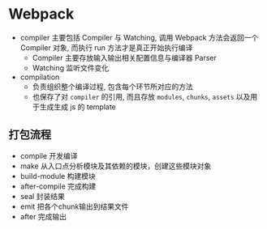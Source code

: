 <!-- title: 前端开发 - 基础知识@Webpack -->
<!-- author: <David Jones qowera@qq.com> -->
<!-- date: 2018-03-09 15:18:13 -->
<!-- category: 前端 -->
<!-- tag: 工具 -->

# Webpack

- compiler 主要包括 Compiler 与 Watching, 调用 Webpack 方法会返回一个 Compiler 对象, 而执行 run 方法才是真正开始执行编译
  - Compiler 主要存放输入输出相关配置信息与编译器 Parser
  - Watching 监听文件变化
- compilation
  - 负责组织整个编译过程, 包含每个环节所对应的方法
  - 也保存了对 `compiler` 的引用, 而且存放 `modules`, `chunks`, `assets` 以及用于生成生成 js 的 template

## 打包流程

- compile 开发编译
- make 从入口点分析模块及其依赖的模块，创建这些模块对象
- build-module 构建模块
- after-compile 完成构建
- seal 封装结果
- emit 把各个chunk输出到结果文件
- after 完成输出